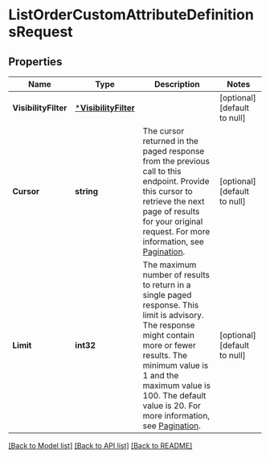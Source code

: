 # ListOrderCustomAttributeDefinitionsRequest

## Properties
Name | Type | Description | Notes
------------ | ------------- | ------------- | -------------
**VisibilityFilter** | [***VisibilityFilter**](VisibilityFilter.md) |  | [optional] [default to null]
**Cursor** | **string** | The cursor returned in the paged response from the previous call to this endpoint.  Provide this cursor to retrieve the next page of results for your original request.  For more information, see [Pagination](https://developer.squareup.com/docs/working-with-apis/pagination). | [optional] [default to null]
**Limit** | **int32** | The maximum number of results to return in a single paged response. This limit is advisory.  The response might contain more or fewer results. The minimum value is 1 and the maximum value is 100.  The default value is 20. For more information, see [Pagination](https://developer.squareup.com/docs/working-with-apis/pagination). | [optional] [default to null]

[[Back to Model list]](../README.md#documentation-for-models) [[Back to API list]](../README.md#documentation-for-api-endpoints) [[Back to README]](../README.md)

